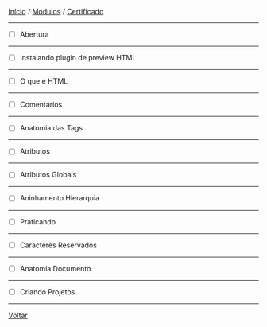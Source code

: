 [Início](https://github.com/Thalyalm/rocketseat-trilha-fundamentar) /
[Módulos](https://github.com/Thalyalm/rocketseat-trilha-fundamentar/tree/main/modulos) /
[Certificado](https://github.com/Thalyalm/rocketseat-trilha-fundamentar/tree/main/certificado)

---

- [ ] Abertura

---

- [ ] Instalando plugin de preview HTML

---

- [ ] O que é HTML

---

- [ ] Comentários

---

- [ ] Anatomia das Tags

---

- [ ] Atributos

---

- [ ] Atributos Globais

---

- [ ] Aninhamento Hierarquia

---

- [ ] Praticando

---

- [ ] Caracteres Reservados

---

- [ ] Anatomia Documento

---

- [ ] Criando Projetos

---

[Voltar](https://github.com/Thalyalm/rocketseat-trilha-fundamentar/tree/main/modulos/guia-estelar-de-html)